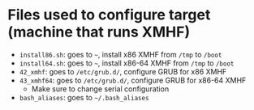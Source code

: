 # Files used to configure target (machine that runs XMHF)

* `install86.sh`: goes to `~`, install x86 XMHF from `/tmp` to `/boot`
* `install64.sh`: goes to `~`, install x86-64 XMHF from `/tmp` to `/boot`
* `42_xmhf`: goes to `/etc/grub.d/`, configure GRUB for x86 XMHF
* `43_xmhf64`: goes to `/etc/grub.d/`, configure GRUB for x86-64 XMHF
	* Make sure to change serial configuration
* `bash_aliases`: goes to `~/.bash_aliases`
